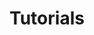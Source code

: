 ---
title: "Tutorials"
excerpt: "Come costruire un robot da minisumo e tante altre guide."
layout: collection
permalink: /tutorial/
collection: tutorial
entries_layout: grid
classes: wide
author_profile: false
header:
  overlay_color: "#000"
  overlay_filter: "0.5"
  overlay_image: /assets/images/tutorial.jpg
  teaser: /assets/images/tutorial.jpg
  actions:
    - label: "🗄️ Archive"
      url: "/archive"
---